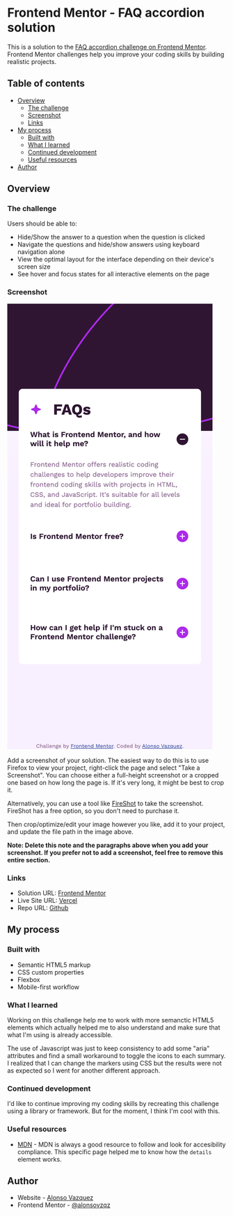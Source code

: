 # Frontend Mentor - FAQ accordion solution

This is a solution to the [FAQ accordion challenge on Frontend Mentor](https://www.frontendmentor.io/challenges/faq-accordion-wyfFdeBwBz). Frontend Mentor challenges help you improve your coding skills by building realistic projects. 

## Table of contents

- [Overview](#overview)
  - [The challenge](#the-challenge)
  - [Screenshot](#screenshot)
  - [Links](#links)
- [My process](#my-process)
  - [Built with](#built-with)
  - [What I learned](#what-i-learned)
  - [Continued development](#continued-development)
  - [Useful resources](#useful-resources)
- [Author](#author)


## Overview

### The challenge

Users should be able to:

- Hide/Show the answer to a question when the question is clicked
- Navigate the questions and hide/show answers using keyboard navigation alone
- View the optimal layout for the interface depending on their device's screen size
- See hover and focus states for all interactive elements on the page

### Screenshot

![](./screenshot.png)

Add a screenshot of your solution. The easiest way to do this is to use Firefox to view your project, right-click the page and select "Take a Screenshot". You can choose either a full-height screenshot or a cropped one based on how long the page is. If it's very long, it might be best to crop it.

Alternatively, you can use a tool like [FireShot](https://getfireshot.com/) to take the screenshot. FireShot has a free option, so you don't need to purchase it. 

Then crop/optimize/edit your image however you like, add it to your project, and update the file path in the image above.

**Note: Delete this note and the paragraphs above when you add your screenshot. If you prefer not to add a screenshot, feel free to remove this entire section.**

### Links

- Solution URL: [Frontend Mentor](https://your-solution-url.com)
- Live Site URL: [Vercel](https://your-live-site-url.com)
- Repo URL: [Github](https://github.com/alonsovzqz/frontendmentor-faq-accordion)

## My process

### Built with

- Semantic HTML5 markup
- CSS custom properties
- Flexbox
- Mobile-first workflow


### What I learned

Working on this challenge help me to work with more semanctic HTML5 elements which actually helped me to also understand and make sure that what I'm using is already accessible.

The use of Javascript was just to keep consistency to add some "aria" attributes and find a small workaround to toggle the icons to each summary. I realized that I can change the markers using CSS but the results were not as expected so I went for another different approach.

### Continued development

I'd like to continue improving my coding skills by recreating this challenge using a library or framework. But for the moment, I think I'm cool with this.


### Useful resources

- [MDN](https://developer.mozilla.org/en-US/docs/Web/HTML/Element/details) - MDN is always a good resource to follow and look for accesibility compliance. This specific page helped me to know how the `details` element works.


## Author

- Website - [Alonso Vazquez](https://www.your-site.com)
- Frontend Mentor - [@alonsovzqz](https://www.frontendmentor.io/profile/alonsovzqz)

